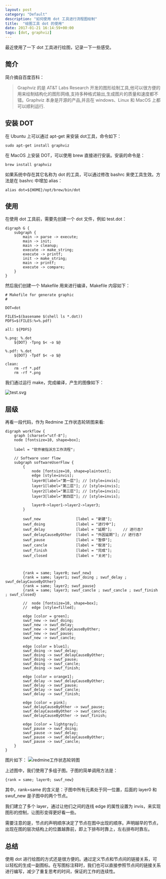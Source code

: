 ```yaml
---
layout: post
category: "Default"
description: "如何使用 dot 工具进行流程图绘制"
title:  "绘图工具 dot 的使用"
date: 2017-01-21 16:14:59+00:00
tags: [dot, graphviz]
---
```


最近使用了一下 dot 工具进行绘图，记录一下一些感受。

## 简介

简介摘自百度百科：

>Graphviz 的是 AT&T Labs Research 开发的图形绘制工具,他可以很方便的用来绘制结构化的图形网络,支持多种格式输出,生成图片的质量和速度都不错。Graphviz 本身是开源的产品,并且在 windows、Linux 和 MacOS 上都可以顺利运行.

## 安装 DOT
在 Ubuntu 上可以通过 apt-get 来安装 dot工具，命令如下：
    
    sudo apt-get install graphviz

在 MacOS 上安装 DOT，可以使用 brew 直接进行安装。安装的命令是：

    brew install graphviz

如果系统中存在其它名称为 dot 的工具，可以通过修改 bashrc 来使工具生效。方法是在 bashrc 中增加 alias：

    alias dot=${HOME}/opt/brew/bin/dot

## 使用

在使用 dot 工具前，需要先创建一个 dot 文件，例如 test.dot：

    digraph G {
    	subgraph {
    		main -> parse -> execute;
    		main -> init;
    		main -> cleanup;
    		execute -> make_string;
    		execute -> printf;
    		init -> make_string;
    		main -> printf;
    		execute -> compare;
    	}
    }

然后我们创建一个 Makefile 用来进行编译，Makefile 内容如下：

    # Makefile for generate graphic
    #

    DOT=dot

    FILES=$(basename $(shell ls *.dot))
    PDFS=$(FILES:%=%.pdf)

    all: ${PDFS}

    %.png: %.dot
    	${DOT} -Tpng $< -o $@

    %.pdf: %.dot
    	${DOT} -Tpdf $< -o $@

    clean:
    	rm -rf *.pdf
    	rm -rf *.png

我们通过运行 make，完成编译，产生的图像如下：

![test.svg](http://elta.github.io/imgs/2017-01-21-test.svg)

## 层级

再看一段代码，作为 Redmine 工作状态轮转图来看:

    digraph workflow {
    	graph [charset="utf-8"];
    	node [fontsize=10, shape=box];
    
    	label = "软件被指派方工作流程";
    
    	// Software user flow
    	subgraph softwareUserFlow {
    		{
    			node [fontsize=10, shape=plaintext];
    			edge [style=invis];
    			layer0[label="第一层"]; // [style=invis];
    			layer1[label="第二层"]; // [style=invis];
    			layer2[label="第三层"]; // [style=invis];
    			layer3[label="第四层"]; // [style=invis];
    
    			layer0->layer1->layer2->layer3;
    		}
    
    		swuf_new                [label = "新建"];
    		swuf_doing              [label = "进行中"];
    		swuf_delay              [label = "延期"];     // 进行态?
    		swuf_delayCauseByOther  [label = "外因延期"]; // 进行态?
    		swuf_pause              [label = "暂停"];
    		swuf_cancle             [label = "取消"];
    		swuf_finish             [label = "完成"];
    		swuf_closed             [label = "关闭"];
    
    
    
    		{rank = same; layer0; swuf_new}
    		{rank = same; layer1; swuf_doing ; swuf_delay ; swuf_delayCauseByOther}
    		{rank = same; layer2; swuf_pause}
    		{rank = same; layer3; swuf_cancle ; swuf_cancle ; swuf_finish ; swuf_closed}
    
    		//	node [fontsize=10, shape=box];
    		//	edge [style=filled];
    
    		edge [color = green];
    		swuf_new -> swuf_doing;
    		swuf_new -> swuf_delay;
    		swuf_new -> swuf_delayCauseByOther;
    		swuf_new -> swuf_pause;
    		swuf_new -> swuf_cancle;
    
    		edge [color = blue1];
    		swuf_doing -> swuf_delay;
    		swuf_doing -> swuf_delayCauseByOther;
    		swuf_doing -> swuf_pause;
    		swuf_doing -> swuf_cancle;
    		swuf_doing -> swuf_finish;
    
    		edge [color = orange1];
    		swuf_delay -> swuf_delayCauseByOther;
    		swuf_delay -> swuf_pause;
    		swuf_delay -> swuf_cancle;
    		swuf_delay -> swuf_finish;
    
    		edge [color = pink];
    		swuf_delayCauseByOther -> swuf_pause;
    		swuf_delayCauseByOther -> swuf_cancle;
    		swuf_delayCauseByOther -> swuf_finish;
    
    		edge [color = lightgray];
    		swuf_pause -> swuf_doing;
    		swuf_pause -> swuf_delay;
    		swuf_pause -> swuf_delayCauseByOther;
    		swuf_pause -> swuf_cancle;
    	}
    }

图片如下：
![redmine工作状态轮转图](http://elta.github.io/imgs/2017-01-21-projm.svg)

上述图中，我们使用了多组子图。子图的简单调用方法是：

    {rank = same; layer0; swuf_new}

其中，rank=same 的含义是：子图中所有元素处于同一位置，后面的 layer0 和 swuf_new 是子图中的两个节点。

我们建立了多个 layer，通过让他们之间的连线 edge 的属性设置为 invis，来实现图形的控制，让图形变得更好看一些。

需要注意的是，节点的声明顺序决定了节点在图中出现的顺序。声明越早的节点，出现在图的层次结构上的位置越靠前，即上下排布时靠上，左右排布时靠左。

## 总结

使用 dot 进行绘图的方式还是很方便的。通过定义节点和节点间的链接关系，可以轻松的生成一副图标。在写图标注释时，我们也可以直接参照节点间的链接关系进行编写，减少了重复思考的时间，保证的工作的连续性。